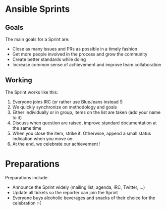# Ansible Sprints

## Goals
The main goals for a Sprint are:
- Close as many issues and PRs as possible in a timely fashion
- Get more people involved in the process and grow the community
- Create better standards while doing
- Increase common sense of achievement and improve team collaboration

## Working
The Sprint works like this:
1. Everyone joins IRC (or rather use BlueJeans instead !)
2. We quickly synchronize on methodology and goals
3. Either individually or in group, items on the list are taken (add your name to it)
4. Discuss when question are raised, improve standard documentation at the same time
5. When you close the item, strike it. Otherwise, append a small status indication when you move on
6. At the end, we celebrate our achievement !

# Preparations
Preparations include:
- Announce the Sprint widely (mailing list, agenda, IRC, Twitter, ...)
- Update all tickets so the reporter can join the Sprint
- Everyone buys alcoholic beverages and snacks of their choice for the celebration :-)

